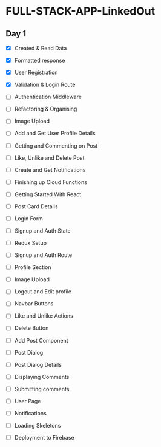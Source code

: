 # FULL-STACK-APP-LinkedOut

## Day 1
- [x] Created & Read Data
- [x] Formatted response
- [x] User Registration
- [x] Validation & Login Route

- [ ] Authentication Middleware
- [ ] Refactoring & Organising
- [ ] Image Upload
- [ ] Add and Get User Profile Details
- [ ] Getting and Commenting on Post
- [ ] Like, Unlike and Delete Post
- [ ] Create and Get Notifications
- [ ] Finishing up Cloud Functions
- [ ] Getting Started With React
- [ ] Post Card Details
- [ ] Login Form
- [ ] Signup and Auth State
- [ ] Redux Setup
- [ ] Signup and Auth Route
- [ ] Profile Section
- [ ] Image Upload
- [ ] Logout and Edit profile
- [ ] Navbar Buttons
- [ ] Like and Unlike Actions
- [ ] Delete Button
- [ ] Add Post Component
- [ ] Post Dialog
- [ ] Post Dialog Details
- [ ] Displaying Comments
- [ ] Submitting comments
- [ ] User Page
- [ ] Notifications
- [ ] Loading Skeletons
- [ ] Deployment to Firebase
